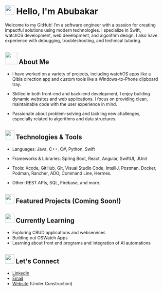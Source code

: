 #  <img src="https://media.giphy.com/media/hvRJCLFzcasrR4ia7z/giphy.gif" width="30px"> Hello, I'm Abubakar
Welcome to my GitHub! I'm a software engineer with a passion for creating impactful solutions using modern technologies. I specialize in Swift, watchOS development, web development, and algorithm design. I also have experience with debugging, troubleshooting, and technical tutoring.

## <img src="https://media3.giphy.com/avatars/Ozow/FusZsQuJoSz7.gif" width="40px"> About Me 
 * I have worked on a variety of projects, including watchOS apps like a Qibla direction app and custom tools like a Windows-to-Phone clipboard tray.

 * Skilled in both front-end and back-end development, I enjoy building dynamic websites and web applications. I focus on providing clean, maintainable code with the user experience in mind.

 * Passionate about problem-solving and tackling new challenges, especially related to algorithms and data structures.

## <img src="https://images.emojiterra.com/google/android-12l/512px/1f527.png" width="30px"> Technologies & Tools
 * Languages: Java, C++, C#, Python, Swift

 * Frameworks & Libraries: Spring Boot, React, Angular, SwiftUI, JUnit

 * Tools: Xcode, GitHub, Git, Visual Studio Code, IntelliJ, Postman, Docker, Podman, Rancher, ADO, Command Line, Hermes.

 * Other: REST APIs, SQL, Firebase, and more.

## <img src="https://symbl-cdn.com/i/webp/72/1006067c19e56de537029c951b2242.webp" width="30px"> Featured Projects (Coming Soon!)

## <img src="https://images.emojiterra.com/microsoft/fluent-emoji/15.1/3d/1f331_3d.png" width="30px"> Currently Learning
 * Exploring CRUD applications and webservices
 * Building out OSWatch Apps
 * Learning about front end programs and integration of AI automations

## <img src="https://images.emojiterra.com/google/noto-emoji/unicode-16.0/color/1024px/1f4ec.png" width="30px"> Let's Connect
 * [LinkedIn](https://www.linkedin.com/in/sabubakarq)
 * [Email](mailto:sabubakarq@gmail.com)
 * [Website](bakrkode.org) (Under Construction)

<!---
SAbubakarQ/SAbubakarQ is a ✨ special ✨ repository because its `README.md` (this file) appears on your GitHub profile.
You can click the Preview link to take a look at your changes.
--->
